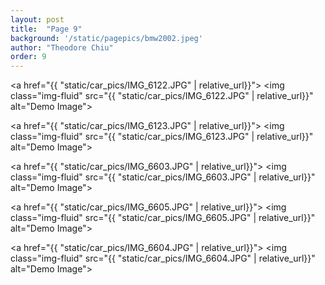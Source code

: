 ```yaml
---
layout: post
title:  "Page 9"
background: '/static/pagepics/bmw2002.jpeg'
author: "Theodore Chiu"
order: 9
---
```


<a href="{{ "static/car_pics/IMG_6122.JPG" | relative_url}}">
	<img class="img-fluid" src="{{ "static/car_pics/IMG_6122.JPG" | relative_url}}" alt="Demo Image">
</a>

<a href="{{ "static/car_pics/IMG_6123.JPG" | relative_url}}">
	<img class="img-fluid" src="{{ "static/car_pics/IMG_6123.JPG" | relative_url}}" alt="Demo Image">
</a>

<a href="{{ "static/car_pics/IMG_6603.JPG" | relative_url}}">
	<img class="img-fluid" src="{{ "static/car_pics/IMG_6603.JPG" | relative_url}}" alt="Demo Image">
</a>

<a href="{{ "static/car_pics/IMG_6605.JPG" | relative_url}}">
	<img class="img-fluid" src="{{ "static/car_pics/IMG_6605.JPG" | relative_url}}" alt="Demo Image">
</a>

<a href="{{ "static/car_pics/IMG_6604.JPG" | relative_url}}">
	<img class="img-fluid" src="{{ "static/car_pics/IMG_6604.JPG" | relative_url}}" alt="Demo Image">
</a>

